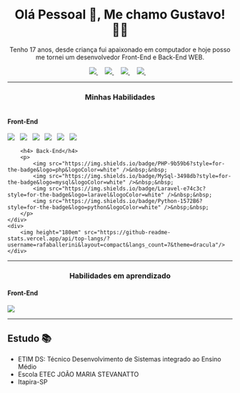 
<h1 align='center'>Olá Pessoal 👋, Me chamo Gustavo! 👦🏻</h1>

<p align='center'>
Tenho 17 anos, desde criança fui apaixonado em computador e hoje posso me tornei um desenvolvedor Front-End e Back-End WEB.
</p>

<p align='center'>
    <a href="https://github.com/CoderGustavo/">
        <img src="https://img.shields.io/badge/Github-000?style=for-the-badge&logo=github&logoColor=white" />
    </a>&nbsp;&nbsp;&nbsp;
    <a href="https://www.linkedin.com/in/gustavo-ornaghi-antunes-713ba91b3/">
        <img src="https://img.shields.io/badge/LinkedIn-blue?style=for-the-badge&logo=linkedIn&logoColor=white" />
    </a>&nbsp;&nbsp;&nbsp;
    <a href="https://www.instagram.com/gusta_ornaghi/">
        <img src="https://img.shields.io/badge/Instagram-1ca0f1?style=for-the-badge&logo=instagram&logoColor=white" />
    </a>&nbsp;&nbsp;&nbsp;
    <a href="https://www.tiktok.com/@codergustavo">
        <img src="https://img.shields.io/badge/TikTok-be2edd?style=for-the-badge&logo=tiktok&logoColor=white" />
    </a>&nbsp;&nbsp;&nbsp;
</p>

<hr />

<h3 align='center'>Minhas Habilidades</h3> 
<div style="display: inline-block;">
    <div>
        <h4> Front-End</h4>
        <p>
            <img src="https://img.shields.io/badge/html5%20-%23e34f26.svg?&style=for-the-badge&logo=html5&logoColor=white" />&nbsp;&nbsp;
            <img src="https://img.shields.io/badge/CSS3-1572B6?&style=for-the-badge&logo=css3&logoColor=white" />&nbsp;&nbsp;
            <img src="https://img.shields.io/badge/sass%20-%23cc6699.svg?&style=for-the-badge&logo=sass&logoColor=white" />&nbsp;&nbsp;
            <img src="https://img.shields.io/badge/JavaScript-F7DF1E?style=for-the-badge&logo=javascript&logoColor=black" />&nbsp;&nbsp;
            <img src="https://img.shields.io/badge/JQuery-3498db?style=for-the-badge&logo=jquery&logoColor=white" />&nbsp;&nbsp;
            <img src="https://img.shields.io/badge/BootStrap-563D7C?style=for-the-badge&logo=bootstrap&logoColor=white" />&nbsp;&nbsp;
        </p>

        <h4> Back-End</h4>
        <p>
            <img src="https://img.shields.io/badge/PHP-9b59b6?style=for-the-badge&logo=php&logoColor=white" />&nbsp;&nbsp;
            <img src="https://img.shields.io/badge/MySql-3498db?style=for-the-badge&logo=mysql&logoColor=white" />&nbsp;&nbsp;
            <img src="https://img.shields.io/badge/Laravel-e74c3c?style=for-the-badge&logo=laravel&logoColor=white" />&nbsp;&nbsp;
            <img src="https://img.shields.io/badge/Python-1572B6?style=for-the-badge&logo=python&logoColor=white" />&nbsp;&nbsp;
        </p>
    </div>
    <div>
        <img height="180em" src="https://github-readme-stats.vercel.app/api/top-langs/?username=rafaballerini&layout=compact&langs_count=7&theme=dracula"/>
    </div>
</div>

<hr />

<h3 align='center'>Habilidades em aprendizado</h3>

<h4> Front-End</h4>
<p>
    <img src="https://img.shields.io/badge/React-20232A?style=for-the-badge&logo=react&logoColor=61DAFB" />
</p>

<hr />

## Estudo 📚

- ETIM DS: Técnico Desenvolvimento de Sistemas integrado ao Ensino Médio 
- Escola ETEC JOÃO MARIA STEVANATTO
- Itapira-SP

